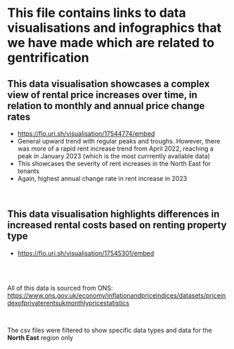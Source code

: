  # This file contains links to data visualisations and infographics that we have made which are related to gentrification
 
 
 ## This data visualisation showcases a complex view of rental price increases over time, in relation to monthly and annual price change rates
 - https://flo.uri.sh/visualisation/17544774/embed
 - General upward trend with regular peaks and troughs. However, there was more of a rapid rent increase trend from April 2022, reaching a peak in January 2023 (which is the most currrently available data)
 - This showcases the severity of rent increases in the North East for tenants
 - Again, highest annual change rate in rent increase in 2023 
<br>

## This data visualisation highlights differences in increased rental costs based on renting property type
- https://flo.uri.sh/visualisation/17545301/embed
 <br>

 <br>

 
All of this data is sourced from ONS: https://www.ons.gov.uk/economy/inflationandpriceindices/datasets/priceindexofprivaterentsukmonthlypricestatistics 
<br>

<br>

The csv files were filtered to show specific data types and data for the **North East** region only

